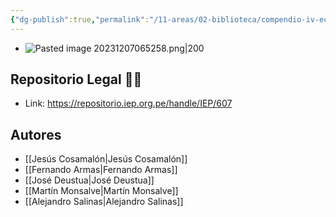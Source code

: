 ```yaml
---
{"dg-publish":true,"permalink":"/11-areas/02-biblioteca/compendio-iv-economia-de-la-primera-centuria-independiente/","noteIcon":""}
---
```


- ![Pasted image 20231207065258.png|200](/img/user/11%20%C3%81reas%20%E2%9A%99/02%20Biblioteca/%F0%9F%92%BE%20Adjuntos/Pasted%20image%2020231207065258.png)
## Repositorio Legal 🤸‍♂️
- Link: https://repositorio.iep.org.pe/handle/IEP/607
## Autores
- [[Jesús Cosamalón\|Jesús Cosamalón]]
- [[Fernando Armas\|Fernando Armas]]
- [[José Deustua\|José Deustua]]
- [[Martín Monsalve\|Martín Monsalve]]
- [[Alejandro Salinas\|Alejandro Salinas]]